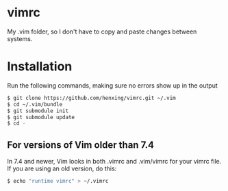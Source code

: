 # vimrc
My .vim folder, so I don't have to copy and paste changes between systems.

# Installation
Run the following commands, making sure no errors show up in the output

```bash
$ git clone https://github.com/henxing/vimrc.git ~/.vim
$ cd ~/.vim/bundle
$ git submodule init
$ git submodule update
$ cd -
```

## For versions of Vim older than 7.4
In 7.4 and newer, Vim looks in both .vimrc and .vim/vimrc for your vimrc file.
If you are using an old version, do this:

```bash
$ echo "runtime vimrc" > ~/.vimrc
```

